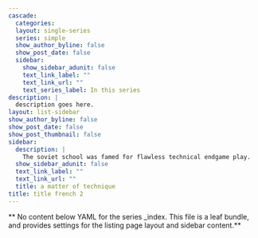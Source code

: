 ```yaml
---
cascade:
  categories:
  layout: single-series
  series: simple
  show_author_byline: false
  show_post_date: false
  sidebar:
    show_sidebar_adunit: false
    text_link_label: ""
    text_link_url: ""
    text_series_label: In this series
description: |
  description goes here.
layout: list-sidebar
show_author_byline: false
show_post_date: false
show_post_thumbnail: false
sidebar:
  description: |
    The soviet school was famed for flawless technical endgame play.   Adding a few simple positions and training them against an engine might improve mine.
  show_sidebar_adunit: false
  text_link_label: ""
  text_link_url: ""
  title: a matter of technique 
title: title french 2
---
```


** No content below YAML for the series _index. This file is a leaf bundle, and provides settings for the listing page layout and sidebar content.**